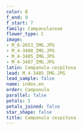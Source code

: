 ```yaml
---
color: B
f_end: 9
f_start: 7
family: Campanulaceae
flower_type: C
image:
- M_6-2653_IMG.JPG
- M_4-3490_IMG.JPG
- M_4-3485_IMG.JPG
- M_4-3487_IMG.JPG
latin: Campanula cespitosa
lead: M_4-3485_IMG.JPG
lead_sample: false
name: index.en
order: Campanula
parallel: false
petals: 5
petals_joined: false
star_shape: false
title: Campanula cespitosa
---
```

